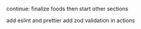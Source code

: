 continue: finalize foods then start other sections

add eslint and prettier
add zod validation in actions
